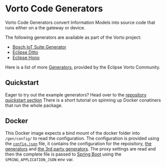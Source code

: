 # Vorto Code Generators

Vorto Code Generators convert Information Models into source code that runs either on a the gateway or device.

The following generators are available as part of the Vorto project: 

 - [Bosch IoT Suite Generator](../../../generators/generator-boschiotsuite/Readme.md)
 - [Eclipse Ditto](../../../generators/generator-eclipseditto/Readme.md)
 - [Eclipse Hono](../../../generators/generator-eclipsehono/Readme.md)

Here is a list of more [Generators](https://www.github.com/eclipse/vorto-examples), provided by the Eclipse Vorto Community.

## Quickstart
Eager to try out the example generators? Head over to the [repository quickstart section](https://github.com/eclipse/vorto/tree/development/repository/repository-web/#Quickstart)
There is a short tutorial on spinning up Docker conatiners that run the whole package.

## Docker

This Docker image expects a bind mount of the docker folder into `/gen/config/` to read the configuration.
The configuration is provided using the [`config.json`](../../../repository/repository-server/docker/config.json) file, it contains the configuration for the repoisitory, [the generators](../../../generators/Readme.md) and [the 3rd party generators](https://github.com/eclipse/vorto-examples).
The proxy settings are read and then the complete file is passed to [Spring Boot](https://spring.io/projects/spring-boot) using the `SPRING_APPLICATION_JSON` env var.

